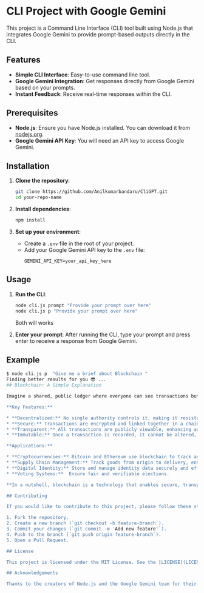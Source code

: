 # CLI Project with Google Gemini

This project is a Command Line Interface (CLI) tool built using Node.js that integrates Google Gemini to provide prompt-based outputs directly in the CLI.

## Features

- **Simple CLI Interface**: Easy-to-use command line tool.
- **Google Gemini Integration**: Get responses directly from Google Gemini based on your prompts.
- **Instant Feedback**: Receive real-time responses within the CLI.

## Prerequisites

- **Node.js**: Ensure you have Node.js installed. You can download it from [nodejs.org](https://nodejs.org/).
- **Google Gemini API Key**: You will need an API key to access Google Gemini.

## Installation

1. **Clone the repository**:
    ```bash
    git clone https://github.com/Anilkumarbandaru/CliGPT.git
    cd your-repo-name
    ```

2. **Install dependencies**:
    ```bash
    npm install
    ```

3. **Set up your environment**:
    - Create a `.env` file in the root of your project.
    - Add your Google Gemini API key to the `.env` file:
      ```
      GEMINI_API_KEY=your_api_key_here
      ```

## Usage

1. **Run the CLI**:
    ```bash
    node cli.js prompt "Provide your prompt over here"
    node cli.js p "Provide your prompt over here"
    ```
    Both will works

2. **Enter your prompt**: After running the CLI, type your prompt and press enter to receive a response from Google Gemini.

## Example

```bash
$ node cli.js p  "Give me a brief about Blockchain "
Finding better results for you 😎 ...
## Blockchain: A Simple Explanation

Imagine a shared, public ledger where everyone can see transactions but no one can change them. That's the core concept of **blockchain**.

**Key Features:**

* **Decentralized:** No single authority controls it, making it resistant to censorship and manipulation.
* **Secure:** Transactions are encrypted and linked together in a chain, making them virtually tamper-proof.
* **Transparent:** All transactions are publicly viewable, enhancing accountability and trust.
* **Immutable:** Once a transaction is recorded, it cannot be altered, ensuring its integrity.

**Applications:**

* **Cryptocurrencies:** Bitcoin and Ethereum use blockchain to track and verify transactions.
* **Supply Chain Management:** Track goods from origin to delivery, ensuring transparency and authenticity.
* **Digital Identity:** Store and manage identity data securely and efficiently.
* **Voting Systems:**  Ensure fair and verifiable elections.

**In a nutshell, blockchain is a technology that enables secure, transparent, and verifiable transactions, creating trust and efficiency in various industries.**

## Contributing

If you would like to contribute to this project, please follow these steps:

1. Fork the repository.
2. Create a new branch (`git checkout -b feature-branch`).
3. Commit your changes (`git commit -m 'Add new feature'`).
4. Push to the branch (`git push origin feature-branch`).
5. Open a Pull Request.

## License

This project is licensed under the MIT License. See the [LICENSE](LICENSE) file for details.

## Acknowledgements

Thanks to the creators of Node.js and the Google Gemini team for their powerful tools and APIs.

